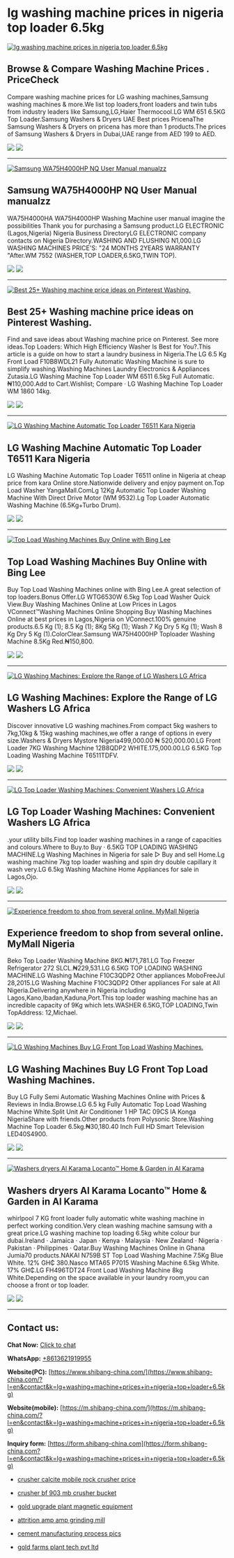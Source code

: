 # lg washing machine prices in nigeria top loader 6.5kg

<a href="https://swt.shibang-china.com/?l=en&img&k=lg+washing+machine+prices+in+nigeria+top+loader+6.5kg" target="_blank">![lg washing machine prices in nigeria top loader 6.5kg](http://static.shibang-china.com/all-800x300/33.jpg)</a>

## Browse &amp; Compare Washing Machine Prices . PriceCheck
Compare washing machine prices for LG washing machines,Samsung washing machines &amp; more.We list top loaders,front loaders and twin tubs from industry leaders like Samsung,LG,Haier Thermocool.LG WM 651 6.5KG Top Loader.Samsung Washers &amp; Dryers UAE Best prices PricenaThe Samsung Washers &amp; Dryers on pricena has more than 1 products.The prices of Samsung Washers &amp; Dryers in Dubai,UAE range from AED 199 to AED.


<a href="https://whatsapp.shibangsoft.com/WhatsApp.php" target="_blank" title="WhatsApp">![](http://static.shibang-china.com/icon/whatsapp.png)</a> <a href="https://swt.shibang-china.com/?l=en&icon&k=lg+washing+machine+prices+in+nigeria+top+loader+6.5kg" target="_blank">![](http://static.shibang-china.com/icon/chat-en.png)</a>

---

<a href="https://swt.shibang-china.com/?l=en&img&k=lg+washing+machine+prices+in+nigeria+top+loader+6.5kg" target="_blank">![Samsung WA75H4000HP NQ User Manual manualzz](http://static.shibang-china.com/all-800x300/914.jpg)</a>

## Samsung WA75H4000HP NQ User Manual manualzz
WA75H4000HA WA75H4000HP Washing Machine user manual imagine the possibilities Thank you for purchasing a Samsung product.LG ELECTRONIC (Lagos,Nigeria) Nigeria Business DirectoryLG ELECTRONIC company contacts on Nigeria Directory.WASHING AND FLUSHING N1,000.LG WASHING MACHINES PRICE&#39;S: &quot;24 MONTHS 2YEARS WARRANTY &quot;After.WM 7552 (WASHER,TOP LOADER,6.5KG,TWIN TOP).


<a href="https://whatsapp.shibangsoft.com/WhatsApp.php" target="_blank" title="WhatsApp">![](http://static.shibang-china.com/icon/whatsapp.png)</a> <a href="https://swt.shibang-china.com/?l=en&icon&k=lg+washing+machine+prices+in+nigeria+top+loader+6.5kg" target="_blank">![](http://static.shibang-china.com/icon/chat-en.png)</a>

---

<a href="https://swt.shibang-china.com/?l=en&img&k=lg+washing+machine+prices+in+nigeria+top+loader+6.5kg" target="_blank">![Best 25+ Washing machine price ideas on Pinterest Washing.](http://static.shibang-china.com/all-800x300/159.jpg)</a>

## Best 25+ Washing machine price ideas on Pinterest Washing.
Find and save ideas about Washing machine price on Pinterest. See more ideas.Top Loaders: Which High Efficiency Washer Is Best for You?.This article is a guide on how to start a laundry business in Nigeria.The LG 6.5 Kg Front Load F10B8WDL21 Fully Automatic Washing Machine is sure to simplify washing.Washing Machines Laundry Electronics &amp; Appliances Zutasia.LG Washing Machine Top Loader WM 6511 6.5kg Full Automatic.₦110,000.Add to Cart.Wishlist; Compare &middot; LG Washing Machine Top Loader WM 1860 14kg.


<a href="https://whatsapp.shibangsoft.com/WhatsApp.php" target="_blank" title="WhatsApp">![](http://static.shibang-china.com/icon/whatsapp.png)</a> <a href="https://swt.shibang-china.com/?l=en&icon&k=lg+washing+machine+prices+in+nigeria+top+loader+6.5kg" target="_blank">![](http://static.shibang-china.com/icon/chat-en.png)</a>

---

<a href="https://swt.shibang-china.com/?l=en&img&k=lg+washing+machine+prices+in+nigeria+top+loader+6.5kg" target="_blank">![LG Washing Machine Automatic Top Loader T6511 Kara Nigeria](http://static.shibang-china.com/all-800x300/230.jpg)</a>

## LG Washing Machine Automatic Top Loader T6511 Kara Nigeria
LG Washing Machine Automatic Top Loader T6511 online in Nigeria at cheap price from kara Online store.Nationwide delivery and enjoy payment on.Top Load Washer YangaMall.ComLg 12Kg Automatic Top Loader Washing Machine With Direct Drive Motor (WM 9532).Lg Top Loader Automatic Washing Machine (6.5Kg+Turbo Drum).


<a href="https://whatsapp.shibangsoft.com/WhatsApp.php" target="_blank" title="WhatsApp">![](http://static.shibang-china.com/icon/whatsapp.png)</a> <a href="https://swt.shibang-china.com/?l=en&icon&k=lg+washing+machine+prices+in+nigeria+top+loader+6.5kg" target="_blank">![](http://static.shibang-china.com/icon/chat-en.png)</a>

---

<a href="https://swt.shibang-china.com/?l=en&img&k=lg+washing+machine+prices+in+nigeria+top+loader+6.5kg" target="_blank">![Top Load Washing Machines Buy Online with Bing Lee](http://static.shibang-china.com/all-800x300/191.jpg)</a>

## Top Load Washing Machines Buy Online with Bing Lee
Buy Top Load Washing Machines online with Bing Lee.A great selection of top loaders.Bonus Offer.LG WTG6530W 6.5kg Top Load Washer Quick View.Buy Washing Machines Online at Low Prices in Lagos VConnect™Washing Machines Online Shopping Buy Washing Machines Online at best prices in Lagos,Nigeria on VConnect.100% genuine products.6.5 Kg (1); 8.5 Kg (1); 8Kg 5Kg (1); Wash 7 Kg Dry 5 Kg (1); Wash 8 Kg Dry 5 Kg (1).ColorClear.Samsung WA75H4000HP Toploader Washing Machine 8.5Kg Red.₦150,800.


<a href="https://whatsapp.shibangsoft.com/WhatsApp.php" target="_blank" title="WhatsApp">![](http://static.shibang-china.com/icon/whatsapp.png)</a> <a href="https://swt.shibang-china.com/?l=en&icon&k=lg+washing+machine+prices+in+nigeria+top+loader+6.5kg" target="_blank">![](http://static.shibang-china.com/icon/chat-en.png)</a>

---

<a href="https://swt.shibang-china.com/?l=en&img&k=lg+washing+machine+prices+in+nigeria+top+loader+6.5kg" target="_blank">![LG Washing Machines: Explore the Range of LG Washers LG Africa](http://static.shibang-china.com/all-800x300/946.jpg)</a>

## LG Washing Machines: Explore the Range of LG Washers LG Africa
Discover innovative LG washing machines.From compact 5kg washers to 7kg,10kg &amp; 15kg washing machines,we offer a range of options in every size.Washers &amp; Dryers Mystore Nigeria499,000.00 ₦ 520,000.00.LG Front Loader 7KG Washing Machine 12B8QDP2 WHITE.175,000.00.LG 6.5KG Top Loading Washing Machine T6511TDFV.


<a href="https://whatsapp.shibangsoft.com/WhatsApp.php" target="_blank" title="WhatsApp">![](http://static.shibang-china.com/icon/whatsapp.png)</a> <a href="https://swt.shibang-china.com/?l=en&icon&k=lg+washing+machine+prices+in+nigeria+top+loader+6.5kg" target="_blank">![](http://static.shibang-china.com/icon/chat-en.png)</a>

---

<a href="https://swt.shibang-china.com/?l=en&img&k=lg+washing+machine+prices+in+nigeria+top+loader+6.5kg" target="_blank">![LG Top Loader Washing Machines: Convenient Washers LG Africa](http://static.shibang-china.com/all-800x300/511.jpg)</a>

## LG Top Loader Washing Machines: Convenient Washers LG Africa
.your utility bills.Find top loader washing machines in a range of capacities and colours.Where to Buy.to Buy &middot; 6.5KG TOP LOADING WASHING MACHINE.Lg Washing Machines in Nigeria for sale ▷ Buy and sell Home.Lg washing machine 7kg top loader washing and spin dry double capillary it wash very.LG 6.5kg Washing Machine Home Appliances for sale in Lagos,Ojo.


<a href="https://whatsapp.shibangsoft.com/WhatsApp.php" target="_blank" title="WhatsApp">![](http://static.shibang-china.com/icon/whatsapp.png)</a> <a href="https://swt.shibang-china.com/?l=en&icon&k=lg+washing+machine+prices+in+nigeria+top+loader+6.5kg" target="_blank">![](http://static.shibang-china.com/icon/chat-en.png)</a>

---

<a href="https://swt.shibang-china.com/?l=en&img&k=lg+washing+machine+prices+in+nigeria+top+loader+6.5kg" target="_blank">![Experience freedom to shop from several online. MyMall Nigeria](http://static.shibang-china.com/all-800x300/1455.jpg)</a>

## Experience freedom to shop from several online. MyMall Nigeria
Beko Top Loader Washing Machine 8KG.₦171,781.LG Top Freezer Refrigerator 272 SLCL.₦229,531.LG 6.5KG TOP LOADING WASHING MACHINE.LG Washing Machine F10C3QDP2 Other appliances MoboFreeJul 28,2015.LG Washing Machine F10C3QDP2 Other appliances For sale at All Nigeria.Delivering anywhere in Nigeria including Lagos,Kano,Ibadan,Kaduna,Port.This top loader washing machine has an incredible capacity of 9Kg which lets.WASHER 6.5KG,TOP LOADING,Twin TopAddress: 12,Michael.


<a href="https://whatsapp.shibangsoft.com/WhatsApp.php" target="_blank" title="WhatsApp">![](http://static.shibang-china.com/icon/whatsapp.png)</a> <a href="https://swt.shibang-china.com/?l=en&icon&k=lg+washing+machine+prices+in+nigeria+top+loader+6.5kg" target="_blank">![](http://static.shibang-china.com/icon/chat-en.png)</a>

---

<a href="https://swt.shibang-china.com/?l=en&img&k=lg+washing+machine+prices+in+nigeria+top+loader+6.5kg" target="_blank">![LG Washing Machines Buy LG Front Top Load Washing Machines.](http://static.shibang-china.com/all-800x300/642.jpg)</a>

## LG Washing Machines Buy LG Front Top Load Washing Machines.
Buy LG Fully Semi Automatic Washing Machines Online with Prices &amp; Reviews in India.Browse.LG 6.5 kg Fully Automatic Top Load Washing Machine White.Split Unit Air Conditioner 1 HP TAC 09CS IA Konga NigeriaShare with friends.Other products from Polysonic Store.Washing Machine Top Loader 6.5kg.₦30,180.40 Inch Full HD Smart Television LED40S4900.


<a href="https://whatsapp.shibangsoft.com/WhatsApp.php" target="_blank" title="WhatsApp">![](http://static.shibang-china.com/icon/whatsapp.png)</a> <a href="https://swt.shibang-china.com/?l=en&icon&k=lg+washing+machine+prices+in+nigeria+top+loader+6.5kg" target="_blank">![](http://static.shibang-china.com/icon/chat-en.png)</a>

---

<a href="https://swt.shibang-china.com/?l=en&img&k=lg+washing+machine+prices+in+nigeria+top+loader+6.5kg" target="_blank">![Washers dryers Al Karama Locanto™ Home &amp; Garden in Al Karama](http://static.shibang-china.com/all-800x300/374.jpg)</a>

## Washers dryers Al Karama Locanto™ Home &amp; Garden in Al Karama
whirlpool 7 KG front loader fully automatic white washing machine in perfect working condition.Very clean washing machine samsung with a great price.LG washing machine top loading 6.5kg white colour bur dubai.Ireland &middot; Jamaica &middot; Japan &middot; Kenya &middot; Malaysia &middot; New Zealand &middot; Nigeria &middot; Pakistan &middot; Philippines &middot; Qatar.Buy Washing Machines Online in Ghana Jumia70 products.NAKAI N759B ST Top Load Washing Machine 7.5Kg Blue White. 12% GH₵ 380.Nasco MTA65 P7015 Washing Machine 6.5kg White. 17% GH₵.LG FH496TDT24 Front Load Washing Machine 8kg White.Depending on the space available in your laundry room,you can choose a front or top loader.


<a href="https://whatsapp.shibangsoft.com/WhatsApp.php" target="_blank" title="WhatsApp">![](http://static.shibang-china.com/icon/whatsapp.png)</a> <a href="https://swt.shibang-china.com/?l=en&icon&k=lg+washing+machine+prices+in+nigeria+top+loader+6.5kg" target="_blank">![](http://static.shibang-china.com/icon/chat-en.png)</a>

---
## Contact us:

**Chat Now:** [Click to chat](https://swt.shibang-china.com?l=en&contact&k=lg+washing+machine+prices+in+nigeria+top+loader+6.5kg)

**WhatsApp:**  [+8613621919955](https://whatsapp.shibangsoft.com/WhatsApp.php)

**Website(PC):** [https://www.shibang-china.com/](https://www.shibang-china.com/?l=en&contact&k=lg+washing+machine+prices+in+nigeria+top+loader+6.5kg)

**Website(mobile):** [https://m.shibang-china.com/](https://m.shibang-china.com/?l=en&contact&k=lg+washing+machine+prices+in+nigeria+top+loader+6.5kg)

**Inquiry form:** [https://form.shibang-china.com](https://form.shibang-china.com?l=en&contact&k=lg+washing+machine+prices+in+nigeria+top+loader+6.5kg)

* [crusher calcite mobile rock crusher price](../140/crusher%20calcite%20mobile%20rock%20crusher%20price.md)

* [crusher bf 903 mb crusher bucket](../137/crusher%20bf%20903%20mb%20crusher%20bucket.md)

* [gold upgrade plant magnetic equipment](../135/gold%20upgrade%20plant%20magnetic%20equipment.md)

* [attrition amp amp grinding mill](../130/attrition%20amp%20amp%20grinding%20mill.md)

* [cement manufacturing process pics](../137/cement%20manufacturing%20process%20pics.md)

* [gold farms plant tech pvt ltd](../130/gold%20farms%20plant%20tech%20pvt%20ltd.md)